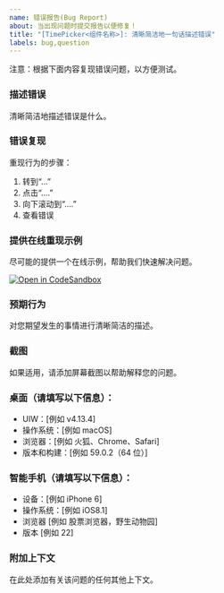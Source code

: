 ```yaml
---
name: 错误报告(Bug Report)
about: 当出现问题时提交报告以便修复！
title: "[TimePicker<组件名称>]: 清晰简洁地一句话描述错误"
labels: bug,question
---
```


注意：根据下面内容复现错误问题，以方便测试。

### 描述错误

清晰简洁地描述错误是什么。

### 错误复现

重现行为的步骤：

1. 转到“...”
2. 点击“....”
3. 向下滚动到“....”
4. 查看错误

### 提供在线重现示例

尽可能的提供一个在线示例，帮助我们快速解决问题。

[![Open in CodeSandbox](https://img.shields.io/badge/Open%20in-CodeSandbox-blue?logo=codesandbox)](https://codesandbox.io/)

### 预期行为

对您期望发生的事情进行清晰简洁的描述。

### 截图

如果适用，请添加屏幕截图以帮助解释您的问题。

### 桌面（请填写以下信息）：

- UIW：[例如 v4.13.4]
- 操作系统：[例如 macOS]
- 浏览器：[例如 火狐、Chrome、Safari]
- 版本和构建：[例如 59.0.2（64 位）]

### 智能手机（请填写以下信息）：

- 设备：[例如 iPhone 6]
- 操作系统：[例如 iOS8.1]
- 浏览器 [例如 股票浏览器，野生动物园]
- 版本 [例如 22]

### 附加上下文

在此处添加有关该问题的任何其他上下文。